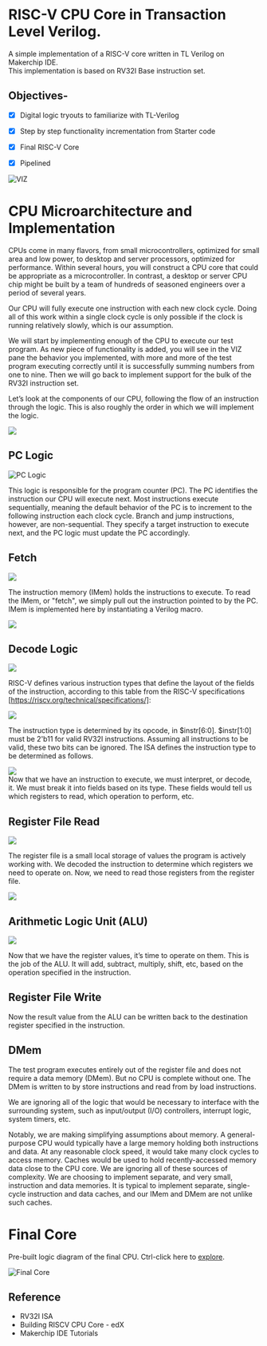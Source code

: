 # RISC-V CPU Core in Transaction Level Verilog.

A simple implementation of a RISC-V core written in TL Verilog on Makerchip IDE.  
This implementation is based on RV32I Base instruction set.  
  
## Objectives-
- [X] Digital logic tryouts to familiarize with TL-Verilog
- [X] Step by step functionality incrementation from Starter code
- [X] Final RISC-V Core
- [X] Pipelined


![VIZ](images/LF_VIZ.png)  

# CPU Microarchitecture and Implementation

CPUs come in many flavors, from small microcontrollers, optimized for small area and low power, to desktop and server processors, optimized for performance. Within several hours, you will construct a CPU core that could be appropriate as a microcontroller. In contrast, a desktop or server CPU chip might be built by a team of hundreds of seasoned engineers over a period of several years.

Our CPU will fully execute one instruction with each new clock cycle. Doing all of this work within a single clock cycle is only possible if the clock is running relatively slowly, which is our assumption.

We will start by implementing enough of the CPU to execute our test program. As new piece of functionality is added, you will see in the VIZ pane the behavior you implemented, with more and more of the test program executing correctly until it is successfully summing numbers from one to nine. Then we will go back to implement support for the bulk of the RV32I instruction set.

Let’s look at the components of our CPU, following the flow of an instruction through the logic. This is also roughly the order in which we will implement the logic.


![](https://courses.edx.org/assets/courseware/v1/549749b7a416bc2c8361f2e7ddd3b29d/asset-v1:LinuxFoundationX+LFD111x+1T2021+type@asset+block/RISC-V_CPU_Block_Diagram.png)



## PC Logic

![PC Logic](images/InitialPCLogic.PNG)  

This logic is responsible for the program counter (PC). The PC identifies the instruction our CPU will execute next. Most instructions execute sequentially, meaning the default behavior of the PC is to increment to the following instruction each clock cycle. Branch and jump instructions, however, are non-sequential. They specify a target instruction to execute next, and the PC logic must update the PC accordingly.

## Fetch

![](images/InstructionMemory.png)  

The instruction memory (IMem) holds the instructions to execute. To read the IMem, or "fetch", we simply pull out the instruction pointed to by the PC.  
IMem is implemented here by instantiating a Verilog macro.

![](images/InstructionMemoryHookup.png)  

## Decode Logic

![](images/DecodingLogic.png)  

RISC-V defines various instruction types that define the layout of the fields of the instruction, according to this table from the RISC-V specifications [https://riscv.org/technical/specifications/]:

![](images/BaseInstructionFormat.png)  

The instruction type is determined by its opcode, in $instr[6:0]. $instr[1:0] must be 2'b11 for valid RV32I instructions. Assuming all instructions to be valid, these two bits can be ignored. The ISA defines the instruction type to be determined as follows.

![](images/InstructionTypes.png)  
Now that we have an instruction to execute, we must interpret, or decode, it. We must break it into fields based on its type. These fields would tell us which registers to read, which operation to perform, etc.

## Register File Read  

![](images/RegisterFileRead.png)  

The register file is a small local storage of values the program is actively working with. We decoded the instruction to determine which registers we need to operate on. Now, we need to read those registers from the register file.  

![](images/RegisterFileInstantiation.png)  

## Arithmetic Logic Unit (ALU)  

![](images/ALU.png)  

Now that we have the register values, it’s time to operate on them. This is the job of the ALU. It will add, subtract, multiply, shift, etc, based on the operation specified in the instruction.

## Register File Write  

Now the result value from the ALU can be written back to the destination register specified in the instruction.  

## DMem  

The test program executes entirely out of the register file and does not require a data memory (DMem). But no CPU is complete without one. The DMem is written to by store instructions and read from by load instructions.

We are ignoring all of the logic that would be necessary to interface with the surrounding system, such as input/output (I/O) controllers, interrupt logic, system timers, etc.

Notably, we are making simplifying assumptions about memory. A general-purpose CPU would typically have a large memory holding both instructions and data. At any reasonable clock speed, it would take many clock cycles to access memory. Caches would be used to hold recently-accessed memory data close to the CPU core. We are ignoring all of these sources of complexity. We are choosing to implement separate, and very small, instruction and data memories. It is typical to implement separate, single-cycle instruction and data caches, and our IMem and DMem are not unlike such caches.

# Final Core    
Pre-built logic diagram of the final CPU. Ctrl-click here to [explore](https://raw.githubusercontent.com/stevehoover/LF-Building-a-RISC-V-CPU-Core/main/lib/riscv.svg).  

![Final Core](lib/riscv.svg)  

## Reference

- RV32I ISA
- Building RISCV CPU Core - edX
- Makerchip IDE Tutorials

